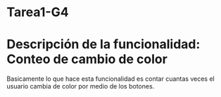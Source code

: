# Tarea1-G4
# Descripción de la funcionalidad: Conteo de cambio de color
Basicamente lo que hace esta funcionalidad es contar cuantas veces el usuario cambia de color por medio de los botones.
